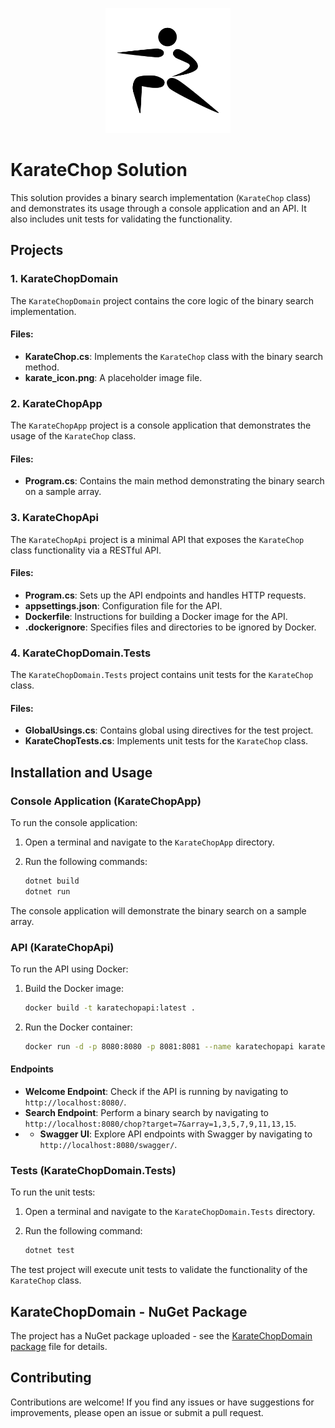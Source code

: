 <p align="center">
    <img alt="Project Karate Logo" src="./karate_icon.png" width="200" height="200" />
</p>

# KarateChop Solution

This solution provides a binary search implementation (`KarateChop` class) and demonstrates its usage through a console application and an API. It also includes unit tests for validating the functionality.

## Projects

### 1. KarateChopDomain

The `KarateChopDomain` project contains the core logic of the binary search implementation.

#### Files:
- **KarateChop.cs**: Implements the `KarateChop` class with the binary search method.
- **karate_icon.png**: A placeholder image file.

### 2. KarateChopApp

The `KarateChopApp` project is a console application that demonstrates the usage of the `KarateChop` class.

#### Files:
- **Program.cs**: Contains the main method demonstrating the binary search on a sample array.

### 3. KarateChopApi

The `KarateChopApi` project is a minimal API that exposes the `KarateChop` class functionality via a RESTful API.

#### Files:
- **Program.cs**: Sets up the API endpoints and handles HTTP requests.
- **appsettings.json**: Configuration file for the API.
- **Dockerfile**: Instructions for building a Docker image for the API.
- **.dockerignore**: Specifies files and directories to be ignored by Docker.

### 4. KarateChopDomain.Tests

The `KarateChopDomain.Tests` project contains unit tests for the `KarateChop` class.

#### Files:
- **GlobalUsings.cs**: Contains global using directives for the test project.
- **KarateChopTests.cs**: Implements unit tests for the `KarateChop` class.

## Installation and Usage

### Console Application (KarateChopApp)

To run the console application:

1. Open a terminal and navigate to the `KarateChopApp` directory.
2. Run the following commands:

    ```sh
    dotnet build
    dotnet run
    ```

The console application will demonstrate the binary search on a sample array.

### API (KarateChopApi)

To run the API using Docker:

1. Build the Docker image:

    ```sh
    docker build -t karatechopapi:latest .
    ```

2. Run the Docker container:

    ```sh
    docker run -d -p 8080:8080 -p 8081:8081 --name karatechopapi karatechopapi:latest
    ```

#### Endpoints

- **Welcome Endpoint**: Check if the API is running by navigating to `http://localhost:8080/`.
- **Search Endpoint**: Perform a binary search by navigating to `http://localhost:8080/chop?target=7&array=1,3,5,7,9,11,13,15`.
- - **Swagger UI**: Explore API endpoints with Swagger by navigating to `http://localhost:8080/swagger/`.

### Tests (KarateChopDomain.Tests)

To run the unit tests:

1. Open a terminal and navigate to the `KarateChopDomain.Tests` directory.
2. Run the following command:

    ```sh
    dotnet test
    ```

The test project will execute unit tests to validate the functionality of the `KarateChop` class.

## KarateChopDomain - NuGet Package

The project has a NuGet package uploaded - see the [KarateChopDomain package](https://www.nuget.org/packages/KarateChopDomain) file for details.

## Contributing

Contributions are welcome! If you find any issues or have suggestions for improvements, please open an issue or submit a pull request.
